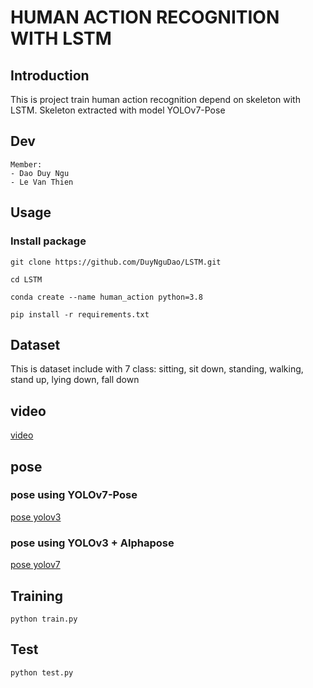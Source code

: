 # HUMAN ACTION RECOGNITION WITH LSTM

## Introduction
This is project train human action recognition depend on skeleton with LSTM. Skeleton extracted with model YOLOv7-Pose

## Dev
```
Member:
- Dao Duy Ngu
- Le Van Thien
```
## Usage
### Install package
```
git clone https://github.com/DuyNguDao/LSTM.git
```
```
cd LSTM
```
```
conda create --name human_action python=3.8
```
```
pip install -r requirements.txt
```
## Dataset
This is dataset include with 7 class: sitting, sit down, standing, walking, stand up, lying down, fall down
## video
[video](https://www.kaggle.com/datasets/ngoduy/dataset-video-for-human-action-recognition)
## pose
### pose using YOLOv7-Pose
[pose yolov3](https://www.kaggle.com/datasets/ngoduy/dataset-video-for-human-action-recognition)
### pose using YOLOv3 + Alphapose
[pose yolov7](https://www.kaggle.com/datasets/ngoduy/dataset-video-for-human-action-recognition)

## Training
```commandline
python train.py
```
## Test
```commandline
python test.py
```
